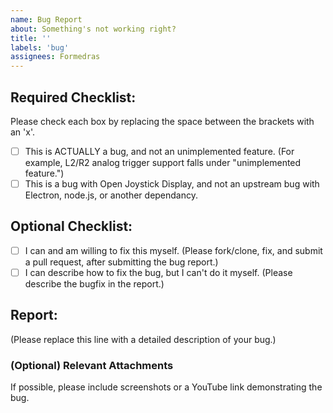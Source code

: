 ```yaml
---
name: Bug Report
about: Something's not working right?
title: ''
labels: 'bug'
assignees: Formedras
---
```


## Required Checklist:
Please check each box by replacing the space between the brackets with an 'x'.
- [ ] This is ACTUALLY a bug, and not an unimplemented feature. (For example, L2/R2 analog trigger support falls under "unimplemented feature.")
- [ ] This is a bug with Open Joystick Display, and not an upstream bug with Electron, node.js, or another dependancy.

## Optional Checklist:
- [ ] I can and am willing to fix this myself. (Please fork/clone, fix, and submit a pull request, after submitting the bug report.)
- [ ] I can describe how to fix the bug, but I can't do it myself. (Please describe the bugfix in the report.)

## Report:
(Please replace this line with a detailed description of your bug.)

### (Optional) Relevant Attachments
If possible, please include screenshots or a YouTube link demonstrating the bug.